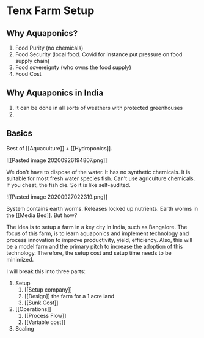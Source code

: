 # Tenx Farm Setup

## Why Aquaponics?

1. Food Purity (no chemicals)
2. Food Security (local food. Covid for instance put pressure on food supply chain)
3. Food sovereignty (who owns the food supply)
4. Food Cost

## Why Aquaponics in India
1. It can be done in all sorts of weathers with protected greenhouses
2. 

## Basics

Best of [[Aquaculture]] + [[Hydroponics]]. 

![[Pasted image 20200926194807.png]]

We don't have to dispose of the water. It has no synthetic chemicals. It is suitable for most fresh water species fish. Can't use agriculture chemicals. If you cheat, the fish die. So it is like self-audited. 

![[Pasted image 20200927022319.png]]

System contains earth worms. Releases locked up nutrients. Earth worms in the [[Media Bed]]. But how?



The idea is to setup a farm in a key city in India, such as Bangalore. The focus of this farm, is to learn aquaponics and implement technology and process innovation to improve productivity, yield, efficiency. Also, this will be a model farm and the primary pitch to increase the adoption of this technology. Therefore, the setup cost and setup time needs to be minimized. 



I will break this into three parts:

1. Setup
	1. [[Setup company]]
	2. [[Design]] the farm for a 1 acre land
	3. [[Sunk Cost]]
2. [[Operations]]
	1. [[Process Flow]]
	2. [[Variable cost]]
3. Scaling